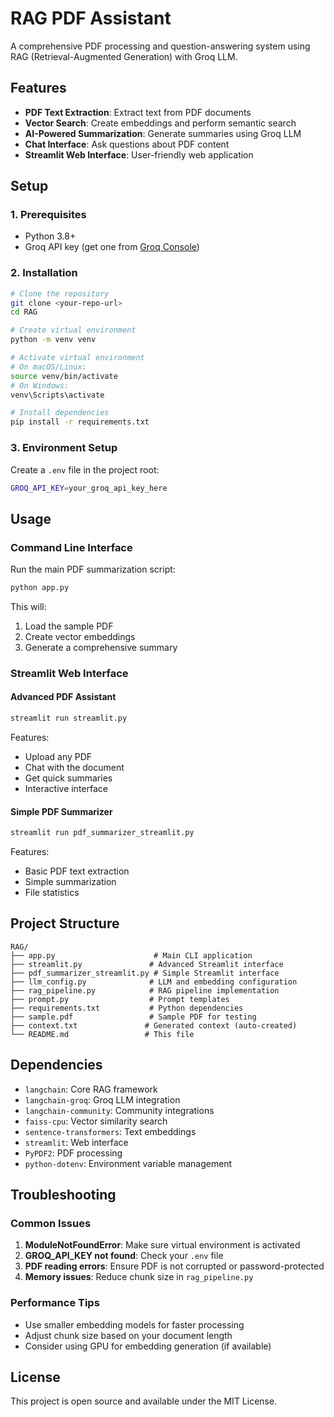 # RAG PDF Assistant

A comprehensive PDF processing and question-answering system using RAG (Retrieval-Augmented Generation) with Groq LLM.

## Features

- **PDF Text Extraction**: Extract text from PDF documents
- **Vector Search**: Create embeddings and perform semantic search
- **AI-Powered Summarization**: Generate summaries using Groq LLM
- **Chat Interface**: Ask questions about PDF content
- **Streamlit Web Interface**: User-friendly web application

## Setup

### 1. Prerequisites

- Python 3.8+
- Groq API key (get one from [Groq Console](https://console.groq.com/))

### 2. Installation

```bash
# Clone the repository
git clone <your-repo-url>
cd RAG

# Create virtual environment
python -m venv venv

# Activate virtual environment
# On macOS/Linux:
source venv/bin/activate
# On Windows:
venv\Scripts\activate

# Install dependencies
pip install -r requirements.txt
```

### 3. Environment Setup

Create a `.env` file in the project root:

```bash
GROQ_API_KEY=your_groq_api_key_here
```

## Usage

### Command Line Interface

Run the main PDF summarization script:

```bash
python app.py
```

This will:
1. Load the sample PDF
2. Create vector embeddings
3. Generate a comprehensive summary

### Streamlit Web Interface

#### Advanced PDF Assistant
```bash
streamlit run streamlit.py
```

Features:
- Upload any PDF
- Chat with the document
- Get quick summaries
- Interactive interface

#### Simple PDF Summarizer
```bash
streamlit run pdf_summarizer_streamlit.py
```

Features:
- Basic PDF text extraction
- Simple summarization
- File statistics

## Project Structure

```
RAG/
├── app.py                      # Main CLI application
├── streamlit.py               # Advanced Streamlit interface
├── pdf_summarizer_streamlit.py # Simple Streamlit interface
├── llm_config.py              # LLM and embedding configuration
├── rag_pipeline.py            # RAG pipeline implementation
├── prompt.py                  # Prompt templates
├── requirements.txt           # Python dependencies
├── sample.pdf                 # Sample PDF for testing
├── context.txt               # Generated context (auto-created)
└── README.md                 # This file
```

## Dependencies

- `langchain`: Core RAG framework
- `langchain-groq`: Groq LLM integration
- `langchain-community`: Community integrations
- `faiss-cpu`: Vector similarity search
- `sentence-transformers`: Text embeddings
- `streamlit`: Web interface
- `PyPDF2`: PDF processing
- `python-dotenv`: Environment variable management

## Troubleshooting

### Common Issues

1. **ModuleNotFoundError**: Make sure virtual environment is activated
2. **GROQ_API_KEY not found**: Check your `.env` file
3. **PDF reading errors**: Ensure PDF is not corrupted or password-protected
4. **Memory issues**: Reduce chunk size in `rag_pipeline.py`

### Performance Tips

- Use smaller embedding models for faster processing
- Adjust chunk size based on your document length
- Consider using GPU for embedding generation (if available)

## License

This project is open source and available under the MIT License. 